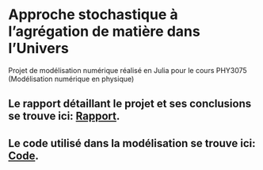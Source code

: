 # Approche stochastique à l’agrégation de matière dans l’Univers

Projet de modélisation numérique réalisé en Julia pour le cours PHY3075 (Modélisation numérique en physique)

## Le rapport détaillant le projet et ses conclusions se trouve ici: [Rapport](./Projet_final.pdf).

## Le code utilisé dans la modélisation se trouve ici: [Code](./Projet_final.jl). 
